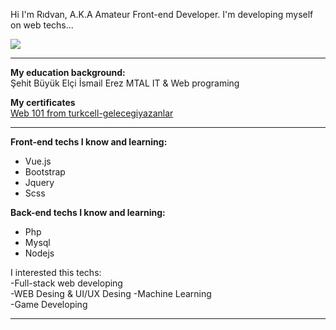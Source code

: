 Hi I'm Rıdvan, A.K.A Amateur Front-end Developer.
 I'm developing myself on web techs...
 
<kbd>![](https://media1.giphy.com/media/nFFguNjdeotwc/giphy.gif?cid=ecf05e47l8xffyaa074cqmp4wh09mrmd30sih58631rk1bit&rid=giphy.gif&ct=g )</kbd>  


<hr>


**My education background:**     
Şehit Büyük Elçi İsmail Erez MTAL IT & Web programing



**My certificates**  
[Web 101 from turkcell-gelecegiyazanlar](https://gelecegiyazanlar.turkcell.com.tr/kisi/belge/ridvancalik/Web%20Programlama/101)

<hr>  

**Front-end techs I know and learning:**  
- Vue.js  
- Bootstrap  
- Jquery  
- Scss  


**Back-end techs I know and learning:**  
- Php  
- Mysql  
- Nodejs  




I interested this techs:  
-Full-stack web developing  
-WEB Desing & UI/UX Desing
-Machine Learning  
-Game Developing  

<hr>  


